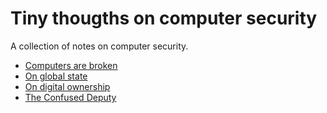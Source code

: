 # Tiny thougths on computer security

A collection of notes on computer security.

- [Computers are broken](./thoughts/broken.md)
- [On global state](./thoughts/globals.md)
- [On digital ownership](./thoughts/authority.md)
- [The Confused Deputy](./thoughts/confused-deputy.md)